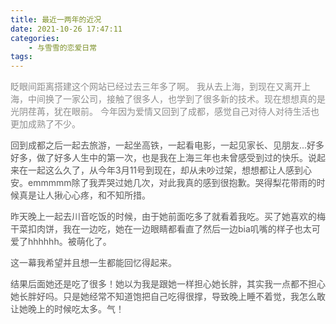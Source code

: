 ```yaml
---
title: 最近一两年的近况
date: 2021-10-26 17:47:11
categories: 
    - 与雪雪的恋爱日常
tags:
---
```

  
<p style="color: #8d8d8d;">  眨眼间距离搭建这个网站已经过去三年多了啊。
  我从去上海，到现在又离开上海，中间换了一家公司，接触了很多人，也学到了很多新的技术。现在想想真的是光阴荏苒，犹在眼前。
    今年因为爱情又回到了成都，感觉自己对待人对待生活也更加成熟了不少。
</p>
<p style="color: #575757;">
  回到成都之后一起去旅游，一起坐高铁，一起看电影，一起见家长、见朋友...好多好多，做了好多人生中的第一次，也是我在上海三年也未曾感受到过的快乐。说起来在一起这么久了，从今年3月11号到现在，却从未吵过架，想想都让人感到心安。emmmmm除了我弄哭过她几次，对此我真的感到很抱歉。哭得梨花带雨的时候真是让人揪心心疼，和不知所措。
</p>
<p style="color: #575757;">
  昨天晚上一起去川音吃饭的时候，由于她前面吃多了就看着我吃。买了她喜欢的梅干菜扣肉饼，我在一边吃，她在一边眼睛都看直了然后一边bia叽嘴的样子也太可爱了hhhhhh。被萌化了。
</p>
<p style="color: #575757;">这一幕我希望并且想一生都能回忆得起来。</p>
<p style="color: #575757;">结果后面她还是吃了很多！她以为我是跟她一样担心她长胖，其实我一点都不担心她长胖好吗。只是她经常不知道饱把自己吃得很撑，导致晚上睡不着觉，我怎么敢让她晚上的时候吃太多。气！</p>